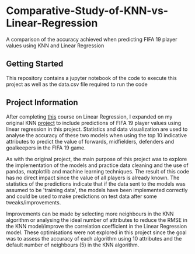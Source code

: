 # Comparative-Study-of-KNN-vs-Linear-Regression
A comparison of the accuracy achieved when predicting FIFA 19 player values using KNN and Linear Regression 

## Getting Started
This repository contains a jupyter notebook of the code to execute this project as well as the data.csv file required to run the code

## Project Information
After completing [this](https://www.dataquest.io/course/linear-regression-for-machine-learning/) course on Linear Regression, I expanded on my original KNN [project](https://github.com/NeilMackenzie39/Predicting-FIFA-19-Player-Values-using-KNN) to include predictions of FIFA 19 player values using linear regression in this project. Statistics and data visualization are used to analyse the accuracy of these two models when using the top 10 indicative attributes to predict the value of forwards, midfielders, defenders and goalkeepers in the FIFA 19 game. 

As with the original project, the main purpose of this project was to explore the implementation of the models and practice data cleaning and the use of pandas, matplotlib and machine learning techniques. The result of this code has no direct impact since the value of all players is already known. The statistics of the predictions indicate that if the data sent to the models was assumed to be 'training data', the models have been implemented correctly and could be used to make predictions on test data after some tweaks/improvements.

Improvements can be made by selecting more neighbours in the KNN algorithm or analysing the ideal number of attributes to reduce the RMSE in the KNN model/improve the correlation coefficient in the Linear Regression model. These optimisations were not explored in this project since the goal was to assess the accuracy of each algorithm using 10 attributes and the default number of neighbours (5) in the KNN algorithm.

